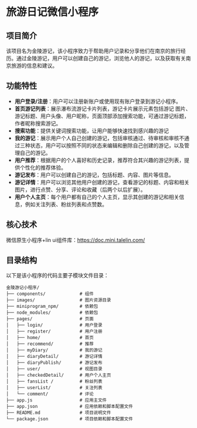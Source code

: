 # 旅游日记微信小程序
## 项目简介
该项目名为金陵游记，该小程序致力于帮助用户记录和分享他们在南京的旅行经历。通过金陵游记，用户可以创建自己的游记，浏览他人的游记，以及获取有关南京旅游的信息和建议。

## 功能特性
- **用户登录/注册**：用户可以注册新账户或使用现有账户登录到游记小程序。
- **首页游记列表**：展示瀑布流游记卡片列表，游记卡片展示元素包括游记
图片、游记标题、用户头像、用户昵称，页面顶部添加搜索功能，可通过游记标题，作者昵称搜索游记。
- **搜索功能**：提供关键词搜索功能，让用户能够快速找到感兴趣的游记
- **我的游记**：展示用户个人自己创建的游记，包括审核通过、待审核和审核不通过三种状态，用户可以按照不同的状态来编辑和删除自己创建的游记，以及管理自己的游记。
- **用户推荐**：根据用户的个人喜好和历史记录，推荐符合其兴趣的游记列表，提供个性化的推荐体验。
- **游记发布**：用户可以创建自己的游记，包括标题、内容、图片等信息。
- **游记详情**：用户可以浏览其他用户创建的游记，查看游记的标题、内容和相关图片，进行点赞、分享、评论和收藏（后两个以后扩展）。
- **用户个人主页**：每个用户都有自己的个人主页，显示其创建的游记和相关信息，例如关注列表、粉丝列表和点赞数。


## 核心技术
微信原生小程序+lin ui组件库：https://doc.mini.talelin.com/

## 目录结构
以下是该小程序的代码主要子模块文件目录：
```mipsasm
金陵游记小程序/
├── components/             # 组件
├── images/                 # 图片资源目录
├── miniprogram_npm/        # 依赖包
├── node_modules/           # 依赖包
├── pages/                  # 页面
│   ├── login/              # 用户登录
│   ├── register/           # 用户注册
│   ├── home/               # 首页
│   ├── recommend/          # 推荐
│   ├── myDiary/            # 我的游记
│   ├── diaryDetail/        # 游记详情
│   ├── diaryPublish/       # 游记发布
│   ├── user/               # 视图目录
│   ├── checkedDetail/      # 用户个人主页
│   ├── fansList /          # 粉丝列表
│   ├── userList/           # 关注列表
│   └── comment/            # 评论
├── app.js                  # 应用主文件
├── app.json                # 应用依赖和脚本配置文件
├── README.md               # 项目说明文件
└── package.json            # 项目依赖和脚本配置文件
```